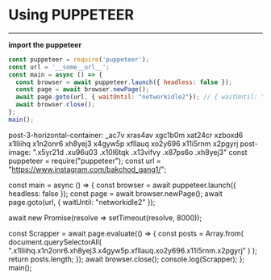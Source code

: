 # Using PUPPETEER
***
**import the puppeteer**
```js
const puppeteer = require('puppeteer');
const url = '__some__url__';
const main = async () => {
  const browser = await puppeteer.launch({ headless: false });
  const page = await browser.newPage();
  await page.goto(url, { waitUntil: "networkidle2"}); // { waitUntil: "networkidle2"} wait till page loads
  await browser.close();
};
main();
```
post-3-horizontal-container: _ac7v xras4av xgc1b0m xat24cr xzboxd6
x1lliihq x1n2onr6 xh8yej3 x4gyw5p xfllauq xo2y696 x11i5rnm x2pgyrj
post-image: ".x5yr21d .xu96u03 .x10l6tqk .x13vifvy .x87ps6o .xh8yej3"
const puppeteer = require("puppeteer");
const url = "https://www.instagram.com/bakchod_gang1/";

const main = async () => {
  const browser = await puppeteer.launch({ headless: false });
  const page = await browser.newPage();
  await page.goto(url, { waitUntil: "networkidle2" });

  await new Promise(resolve => setTimeout(resolve, 8000));

  const Scrapper = await page.evaluate(() => {
    const posts = Array.from(
      document.querySelectorAll(
        ".x1lliihq.x1n2onr6.xh8yej3.x4gyw5p.xfllauq.xo2y696.x11i5rnm.x2pgyrj"
      )
    );
    return posts.length;
  });
  await browser.close();
  console.log(Scrapper);
};
main();
